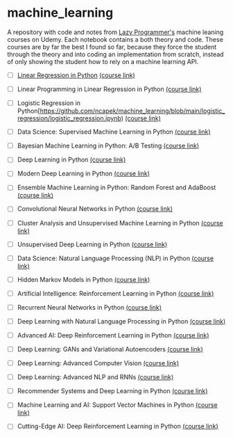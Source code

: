 # machine_learning
A repository with code and notes from [Lazy Programmer's](https://github.com/lazyprogrammer) machine leaning courses on Udemy.
Each notebook contains a both theory and code.
These courses are by far the best I found so far, because they force the student through the theory and into coding an implementation from scratch, instead of only showing the student how to rely on a machine learning API. 

- [ ] [Linear Regression in Python](https://github.com/ncapek/machine_learning/blob/main/linear_regression/linear_regression.ipynb) [(course link)](https://deeplearningcourses.com/c/data-science-linear-regression-in-python)

- [ ] Linear Programming in Linear Regression in Python [(course link)](https://deeplearningcourses.com/c/linear-programming-python)

- [ ] Logistic Regression in Python[https://github.com/ncapek/machine_learning/blob/main/logistic_regression/logistic_regression.ipynb) [(course link)](https://deeplearningcourses.com/c/data-science-logistic-regression-in-python)

- [ ] Data Science: Supervised Machine Learning in Python [(course link)](https://deeplearningcourses.com/c/data-science-supervised-machine-learning-in-python)

- [ ] Bayesian Machine Learning in Python: A/B Testing [(course link)](https://deeplearningcourses.com/c/bayesian-machine-learning-in-python-ab-testing)

- [ ] Deep Learning in Python [(course link)](https://deeplearningcourses.com/c/data-science-deep-learning-in-python)

- [ ] Modern Deep Learning in Python [(course link)](https://deeplearningcourses.com/c/data-science-deep-learning-in-theano-tensorflow)

- [ ] Ensemble Machine Learning in Python: Random Forest and AdaBoost [(course link)](https://deeplearningcourses.com/c/machine-learning-in-python-random-forest-adaboost)

- [ ] Convolutional Neural Networks in Python [(course link)](https://deeplearningcourses.com/c/deep-learning-convolutional-neural-networks-theano-tensorflow)

- [ ] Cluster Analysis and Unsupervised Machine Learning in Python [(course link)](https://deeplearningcourses.com/c/cluster-analysis-unsupervised-machine-learning-python)

- [ ] Unsupervised Deep Learning in Python [(course link)](https://deeplearningcourses.com/c/unsupervised-deep-learning-in-python)

- [ ] Data Science: Natural Language Processing (NLP) in Python [(course link)](https://deeplearningcourses.com/c/data-science-natural-language-processing-in-python)

- [ ] Hidden Markov Models in Python [(course link)](https://deeplearningcourses.com/c/unsupervised-machine-learning-hidden-markov-models-in-python)

- [ ] Artificial Intelligence: Reinforcement Learning in Python [(course link)](https://deeplearningcourses.com/c/artificial-intelligence-reinforcement-learning-in-python)

- [ ] Recurrent Neural Networks in Python [(course link)](https://deeplearningcourses.com/c/deep-learning-recurrent-neural-networks-in-python)

- [ ] Deep Learning with Natural Language Processing in Python [(course link)](https://deeplearningcourses.com/c/natural-language-processing-with-deep-learning-in-python)

- [ ] Advanced AI: Deep Reinforcement Learning in Python [(course link)](https://deeplearningcourses.com/c/deep-reinforcement-learning-in-python)

- [ ] Deep Learning: GANs and Variational Autoencoders [(course link)](https://deeplearningcourses.com/c/deep-learning-gans-and-variational-autoencoders)

- [ ] Deep Learning: Advanced Computer Vision [(course link)](https://deeplearningcourses.com/c/advanced-computer-vision)

- [ ] Deep Learning: Advanced NLP and RNNs [(course link)](https://deeplearningcourses.com/c/deep-learning-advanced-nlp)

- [ ] Recommender Systems and Deep Learning in Python [(course link)](https://deeplearningcourses.com/c/recommender-systems)

- [ ] Machine Learning and AI: Support Vector Machines in Python [(course link)](https://deeplearningcourses.com/c/support-vector-machines-in-python)

- [ ] Cutting-Edge AI: Deep Reinforcement Learning in Python [(course link)](https://deeplearningcourses.com/c/cutting-edge-artificial-intelligence)